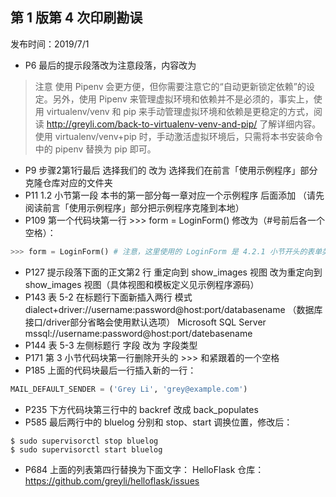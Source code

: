 ## 第 1 版第 4 次印刷勘误

发布时间：2019/7/1

- P6 最后的提示段落改为注意段落，内容改为
> 注意 使用 Pipenv 会更方便，但你需要注意它的“自动更新锁定依赖”的设定。另外，使用 Pipenv 来管理虚拟环境和依赖并不是必须的，事实上，使用 virtualenv/venv 和 pip 来手动管理虚拟环境和依赖是更稳定的方式，阅读 http://greyli.com/back-to-virtualenv-venv-and-pip/ 了解详细内容。使用 virtualenv/venv+pip 时，手动激活虚拟环境后，只需将本书安装命令中的 pipenv 替换为 pip 即可。
- P9 步骤2第1行最后 选择我们的 改为 选择我们在前言「使用示例程序」部分克隆仓库对应的文件夹
- P11 1.2 小节第一段 本书的第一部分每一章对应一个示例程序 后面添加 （请先阅读前言「使用示例程序」部分把示例程序克隆到本地）
- P109 第一个代码块第一行 >>> form = LoginForm() 修改为（#号前后各一个空格）：
```python
>>> form = LoginForm() # 注意，这里使用的 LoginForm 是 4.2.1 小节开头的表单类定义
```
- P127 提示段落下面的正文第2 行 重定向到 show_images 视图 改为重定向到 show_images 视图（具体视图和模板定义见示例程序源码）
- P143 表 5-2 在标题行下面新插入两行
模式 dialect+driver://username:password@host:port/databasename （数据库接口/driver部分省略会使用默认选项）
Microsoft SQL Server mssql://username:password@host:port/datebasename
- P144 表 5-3 左侧标题行 字段 改为 字段类型
- P171 第 3 小节代码块第一行删除开头的 >>> 和紧跟着的一个空格 
- P185 上面的代码块最后一行插入新的一行：
```python
MAIL_DEFAULT_SENDER = ('Grey Li', 'grey@example.com')
```
- P235 下方代码块第三行中的 backref 改成 back_populates
- P585 最后两行中的 bluelog 分别和 stop、start 调换位置，修改后：
```
$ sudo supervisorctl stop bluelog
$ sudo supervisorctl start bluelog
```
- P684 上面的列表第四行替换为下面文字：
HelloFlask 仓库：https://github.com/greyli/helloflask/issues
